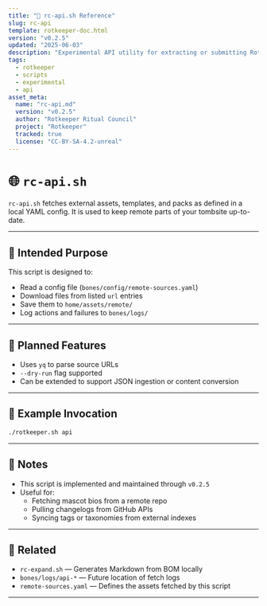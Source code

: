 ```yaml
---
title: "📡 rc-api.sh Reference"
slug: rc-api
template: rotkeeper-doc.html
version: "v0.2.5"
updated: "2025-06-03"
description: "Experimental API utility for extracting or submitting Rotkeeper data between sessions. Not part of core ritual set."
tags:
  - rotkeeper
  - scripts
  - experimental
  - api
asset_meta:
  name: "rc-api.md"
  version: "v0.2.5"
  author: "Rotkeeper Ritual Council"
  project: "Rotkeeper"
  tracked: true
  license: "CC-BY-SA-4.2-unreal"
---
```


# 🌐 `rc-api.sh`

`rc-api.sh` fetches external assets, templates, and packs as defined in a local YAML config. It is used to keep remote parts of your tombsite up-to-date.

***

## 🔮 Intended Purpose

This script is designed to:
- Read a config file (`bones/config/remote-sources.yaml`)
- Download files from listed `url` entries
- Save them to `home/assets/remote/`
- Log actions and failures to `bones/logs/`

***

## 🔧 Planned Features

- Uses `yq` to parse source URLs
- `--dry-run` flag supported
- Can be extended to support JSON ingestion or content conversion

***

## 🧪 Example Invocation

```bash
./rotkeeper.sh api
```

***

## 📎 Notes

- This script is implemented and maintained through `v0.2.5`
- Useful for:
  - Fetching mascot bios from a remote repo
  - Pulling changelogs from GitHub APIs
  - Syncing tags or taxonomies from external indexes

***

## 📌 Related

- `rc-expand.sh` — Generates Markdown from BOM locally
- `bones/logs/api-*` — Future location of fetch logs
- `remote-sources.yaml` — Defines the assets fetched by this script

***

<!-- Sora Prompt: "A shell script wrapped in a network cable, pinging the clouds for forgotten data. Mascots hover behind a firewall of JSON ghosts, watching the conversion begin." -->

<!-- 🎴 Limerick 1:
There once was an API script,
That fetched from each distant crypt.
With JSON in hand,
It mapped content to sand,
And left local tombs fully equipped.
-->

<!-- 🎴 Limerick 2:
When endpoints would vanish or sway,
rc-api would cheerfully play.
It grabbed every byte,
By day and by night,
So your docs never ran astray.
-->